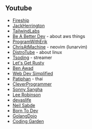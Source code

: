 ## Youtube

- [Fireship](https://www.youtube.com/c/Fireship)
- [JackHerrington](https://www.youtube.com/c/JackHerrington)
- [TailwindLabs](https://www.youtube.com/c/TailwindLabs)
- [Be A Better Dev](https://www.youtube.com/channel/UCraiFqWi0qSIxXxXN4IHFBQ) - about aws things
- [ProgramWithErik](https://www.youtube.com/c/ProgramWithErik)
- [ChrisAtMachine](https://www.youtube.com/c/ChrisAtMachine) - neovim (lunarvim)
- [DistroTube](https://www.youtube.com/c/DistroTube/featured) - about linux
- [Tsoding](https://www.youtube.com/c/TsodingDaily/videos) - streamer
- [Let's Get Rusty](https://www.youtube.com/channel/UCSp-OaMpsO8K0KkOqyBl7_w)
- [Ben Awad](https://www.youtube.com/c/BenAwad97)
- [Web Dev Simplified](https://www.youtube.com/channel/UCFbNIlppjAuEX4znoulh0Cw)
- [Patiphan](https://www.youtube.com/c/PatiphanPhengpao) - thai
- [CleverProgrammer](https://www.youtube.com/c/CleverProgrammer)
- [Sonny Sangha](https://www.youtube.com/channel/UCqeTj_QAnNlmt7FwzNwHZnA)
- [Lee Robinson](https://www.youtube.com/channel/UCZMli3czZnd1uoc1ShTouQw)
- [devaslife](https://www.youtube.com/c/devaslife)
- [Neil Sabde](https://www.youtube.com/channel/UCIfWXqdiEvM8nBFAA594Kjw/videos)
- [Born To Dev](https://www.youtube.com/c/BorntodevTH)
- [GolangDojo](https://www.youtube.com/c/GolangDojo)
- [Coding Garden](https://www.youtube.com/channel/UCLNgu_OupwoeESgtab33CCw)
